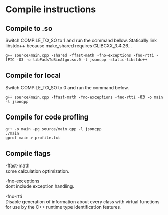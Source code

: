 # Compile instructions

## Compile to .so
Switch COMPILE_TO_SO to 1 and run the command below.
Statically link libstdc++ because make_shared requires GLIBCXX_3.4.26...

    g++ source/main.cpp -shared -ffast-math -fno-exceptions -fno-rtti -fPIC -O3 -o libPackToBinAlgo.so.0 -l jsoncpp -static-libstdc++

## Compile for local
Switch COMPILE_TO_SO to 0 and run the command below.

    g++ source/main.cpp -ffast-math -fno-exceptions -fno-rtti -O3 -o main -l jsoncpp

## Compile for code profling
    g++ -o main -pg source/main.cpp -l jsoncpp
    ./main
    gprof main > profile.txt


## Compile flags
-ffast-math  
some calculation optimization.

-fno-exceptions  
dont include exception handling.

-fno-rtti  
Disable generation of information about every class with virtual functions for use by the C++ runtime type identification features.
